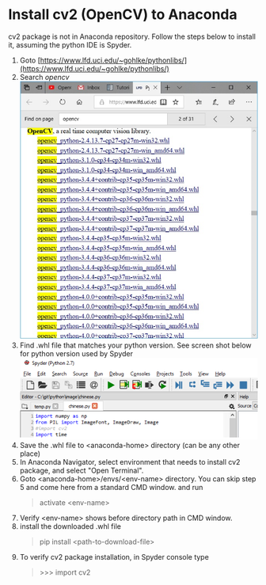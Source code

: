 # Install cv2 (OpenCV) to Anaconda

cv2 package is not in Anaconda repository. Follow the steps below to install it, assuming the python IDE is Spyder.

1. Goto [https://www.lfd.uci.edu/~gohlke/pythonlibs/](https://www.lfd.uci.edu/~gohlke/pythonlibs/)
2. Search _opencv_ ![cv2-website](cv2-website.png)
3. Find .whl file that matches your python version. See screen shot below for python version used by Spyder ![spyder-python-version](spyder-python-version.png)
4. Save the .whl file to \<anaconda-home> directory (can be any other place)
5. In Anaconda Navigator, select environment that needs to install cv2 package, and select "Open Terminal".
6. Goto \<anaconda-home>/envs/\<env-name> directory. You can skip step 5 and come here from a standard CMD window. and run
    >activate \<env-name>
7. Verify \<env-name> shows before directory path in CMD window.
8. install the downloaded .whl file
    >pip install \<path-to-download-file>
9. To verify cv2 package installation, in Spyder console type
    >\>\>\> import cv2

